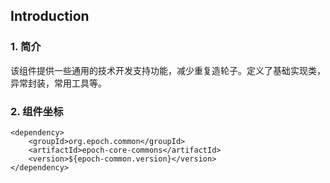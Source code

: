 ## Introduction
### 1. 简介
该组件提供一些通用的技术开发支持功能，减少重复造轮子。定义了基础实现类，异常封装，常用工具等。
### 2. 组件坐标
```
<dependency>
    <groupId>org.epoch.common</groupId>
    <artifactId>epoch-core-commons</artifactId>
    <version>${epoch-common.version}</version>
</dependency>
```
